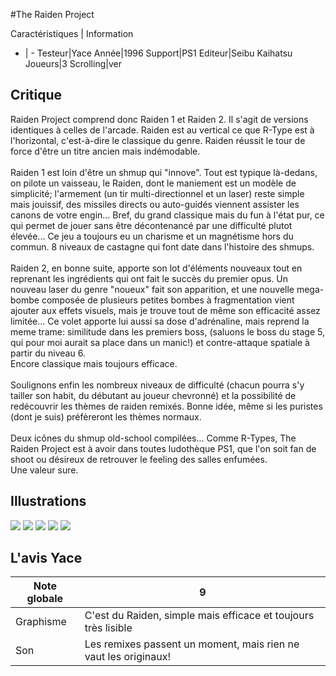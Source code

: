 #The Raiden Project

Caractéristiques | Information
- | -
Testeur|Yace
Année|1996
Support|PS1
Editeur|Seibu Kaihatsu
Joueurs|3
Scrolling|ver

## Critique
Raiden Project comprend donc Raiden 1 et Raiden 2. Il s'agit de versions identiques à celles de l'arcade. Raiden est au vertical ce que R-Type est à l'horizontal, c'est-à-dire le classique du genre. Raiden réussit le tour de force d'être un titre ancien mais indémodable.<br/><br/>Raiden 1 est loin d'être un shmup qui "innove". Tout est typique là-dedans, on pilote un vaisseau, le Raiden, dont le maniement est un modèle de simplicité; l'armement (un tir multi-directionnel et un laser) reste simple mais jouissif, des missiles directs ou auto-guidés viennent assister les canons de votre engin... Bref, du grand classique mais du fun à l'état pur, ce qui permet de jouer sans être décontenancé par une difficulté plutot élevée... Ce jeu a toujours eu un charisme et un magnétisme hors du commun. 8 niveaux de castagne qui font date dans l'histoire des shmups.<br/><br/>Raiden 2, en bonne suite, apporte son lot d'éléments nouveaux tout en reprenant les ingrédients qui ont fait le succès du premier opus. Un nouveau laser du genre "noueux" fait son apparition, et une nouvelle mega-bombe composée de plusieurs petites bombes à fragmentation vient ajouter aux effets visuels, mais je trouve tout de même son efficacité assez limitée... Ce volet apporte lui aussi sa dose d'adrénaline, mais reprend la meme trame: similitude dans les premiers boss, (saluons le boss du stage 5, qui pour moi aurait sa place dans un manic!) et contre-attaque spatiale à partir du niveau 6.<br/>Encore classique mais toujours efficace.<br/><br/>Soulignons enfin les nombreux niveaux de difficulté (chacun pourra s'y tailler son habit, du débutant au joueur chevronné) et la possibilité de redécouvrir les thèmes de raiden remixés. Bonne idée, même si les puristes (dont je suis) préfèreront les thèmes normaux.<br/><br/>Deux icônes du shmup old-school compilées... Comme R-Types, The Raiden Project est à avoir dans toutes ludothèque PS1, que l'on soit fan de shoot ou désireux de retrouver le feeling des salles enfumées.<br/>Une valeur sure.

## Illustrations
![](http://www.shmup.com/images/thumbs/img_fiche_1_720.gif)
![](http://www.shmup.com/images/thumbs/img_fiche_2_720.gif)
![](http://www.shmup.com/images/thumbs/img_fiche_3_720.jpg)
![](http://www.shmup.com/images/thumbs/img_fiche_4_720.jpg)
![](http://www.shmup.com/images/thumbs/)

## L'avis Yace
Note globale|9
-|-
Graphisme|C'est du Raiden, simple mais efficace et toujours très lisible
Son|Les remixes passent un moment, mais rien ne vaut les originaux!
